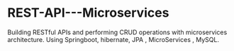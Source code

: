 # REST-API---Microservices
Building RESTful APIs and performing CRUD operations with microservices architecture.
Using Springboot, hibernate, JPA , MicroServices , MySQL.
